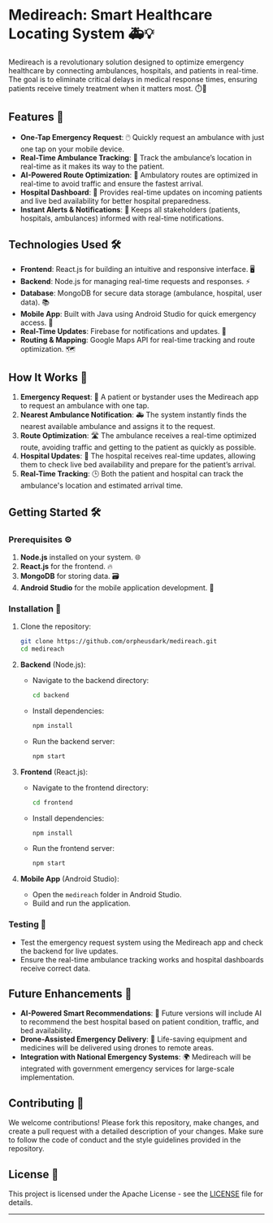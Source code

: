 # Medireach: Smart Healthcare Locating System 🚑💡

Medireach is a revolutionary solution designed to optimize emergency healthcare by connecting ambulances, hospitals, and patients in real-time. The goal is to eliminate critical delays in medical response times, ensuring patients receive timely treatment when it matters most. ⏱️💉

## Features 🌟

- **One-Tap Emergency Request**: 🖱️ Quickly request an ambulance with just one tap on your mobile device.
- **Real-Time Ambulance Tracking**: 📍 Track the ambulance’s location in real-time as it makes its way to the patient.
- **AI-Powered Route Optimization**: 🤖 Ambulatory routes are optimized in real-time to avoid traffic and ensure the fastest arrival.
- **Hospital Dashboard**: 🏥 Provides real-time updates on incoming patients and live bed availability for better hospital preparedness.
- **Instant Alerts & Notifications**: 📲 Keeps all stakeholders (patients, hospitals, ambulances) informed with real-time notifications.

## Technologies Used 🛠️

- **Frontend**: React.js for building an intuitive and responsive interface. 🖥️
- **Backend**: Node.js for managing real-time requests and responses. ⚡
- **Database**: MongoDB for secure data storage (ambulance, hospital, user data). 📚
- **Mobile App**: Built with Java using Android Studio for quick emergency access. 📱
- **Real-Time Updates**: Firebase for notifications and updates. 🔔
- **Routing & Mapping**: Google Maps API for real-time tracking and route optimization. 🗺️

## How It Works 🔄

1. **Emergency Request**: 📱 A patient or bystander uses the Medireach app to request an ambulance with one tap.
2. **Nearest Ambulance Notification**: 🚑 The system instantly finds the nearest available ambulance and assigns it to the request.
3. **Route Optimization**: 🛣️ The ambulance receives a real-time optimized route, avoiding traffic and getting to the patient as quickly as possible.
4. **Hospital Updates**: 🏥 The hospital receives real-time updates, allowing them to check live bed availability and prepare for the patient’s arrival.
5. **Real-Time Tracking**: 🕒 Both the patient and hospital can track the ambulance's location and estimated arrival time.

## Getting Started 🛠️

### Prerequisites ⚙️

1. **Node.js** installed on your system. 🌐
2. **React.js** for the frontend. 🔥
3. **MongoDB** for storing data. 🗃️
4. **Android Studio** for the mobile application development. 📲

### Installation 📝

1. Clone the repository:
   ```bash
   git clone https://github.com/orpheusdark/medireach.git
   cd medireach
   ```

2. **Backend** (Node.js):
   - Navigate to the backend directory:
     ```bash
     cd backend
     ```
   - Install dependencies:
     ```bash
     npm install
     ```
   - Run the backend server:
     ```bash
     npm start
     ```

3. **Frontend** (React.js):
   - Navigate to the frontend directory:
     ```bash
     cd frontend
     ```
   - Install dependencies:
     ```bash
     npm install
     ```
   - Run the frontend server:
     ```bash
     npm start
     ```

4. **Mobile App** (Android Studio):
   - Open the `medireach` folder in Android Studio.
   - Build and run the application.

### Testing 🧪

- Test the emergency request system using the Medireach app and check the backend for live updates.
- Ensure the real-time ambulance tracking works and hospital dashboards receive correct data.

## Future Enhancements 🚀

- **AI-Powered Smart Recommendations**: 🤖 Future versions will include AI to recommend the best hospital based on patient condition, traffic, and bed availability.
- **Drone-Assisted Emergency Delivery**: 🚁 Life-saving equipment and medicines will be delivered using drones to remote areas.
- **Integration with National Emergency Systems**: 🌍 Medireach will be integrated with government emergency services for large-scale implementation.

## Contributing 🤝

We welcome contributions! Please fork this repository, make changes, and create a pull request with a detailed description of your changes. Make sure to follow the code of conduct and the style guidelines provided in the repository.

## License 📜

This project is licensed under the Apache License - see the [LICENSE](LICENSE) file for details.

---

